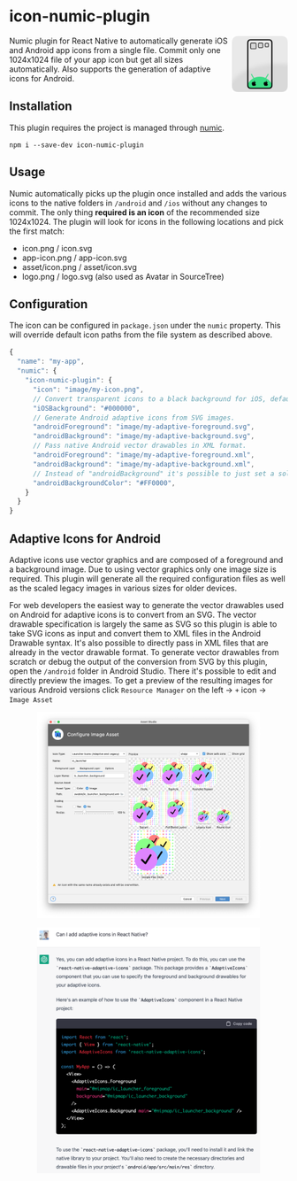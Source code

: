 # icon-numic-plugin

<img align="right" src="https://github.com/tobua/icon-numic-plugin/raw/main/logo.png" width="20%" alt="Icon Numic Plugin Logo" />

Numic plugin for React Native to automatically generate iOS and Android app icons from a single file. Commit only one 1024x1024 file of your app icon but get all sizes automatically. Also supports the generation of adaptive icons for Android.

## Installation

This plugin requires the project is managed through [numic](https://npmjs.com/numic).

```
npm i --save-dev icon-numic-plugin
```

## Usage

Numic automatically picks up the plugin once installed and adds the various icons to the native folders in `/android` and `/ios` without any changes to commit. The only thing **required is an icon** of the recommended size 1024x1024. The plugin will look for icons in the following locations and pick the first match:

- icon.png / icon.svg
- app-icon.png / app-icon.svg
- asset/icon.png / asset/icon.svg
- logo.png / logo.svg (also used as Avatar in SourceTree)

## Configuration

The icon can be configured in `package.json` under the `numic` property. This will override default icon paths from the file system as described above.

```js
{
  "name": "my-app",
  "numic": {
    "icon-numic-plugin": {
      "icon": "image/my-icon.png",
      // Convert transparent icons to a black background for iOS, default white.
      "iOSBackground": "#000000",
      // Generate Android adaptive icons from SVG images.
      "androidForeground": "image/my-adaptive-foreground.svg",
      "androidBackground": "image/my-adaptive-background.svg",
      // Pass native Android vector drawables in XML format.
      "androidForeground": "image/my-adaptive-foreground.xml",
      "androidBackground": "image/my-adaptive-background.xml",
      // Instead of "androidBackground" it's possible to just set a solid color.
      "androidBackgroundColor": "#FF0000",
    }
  }
}
```

## Adaptive Icons for Android

Adaptive icons use vector graphics and are composed of a foreground and a background image. Due to using vector graphics only one image size is required. This plugin will generate all the required configuration files as well as the scaled legacy images in various sizes for older devices.

For web developers the easiest way to generate the vector drawables used on Android for adaptive icons is to convert from an SVG. The vector drawable specification is largely the same as SVG so this plugin is able to take SVG icons as input and convert them to XML files in the Android Drawable syntax. It's also possible to directly pass in XML files that are already in the vector drawable format. To generate vector drawables from scratch or debug the output of the conversion from SVG by this plugin, open the `/android` folder in Android Studio. There it's possible to edit and directly preview the images. To get a preview of the resulting images for various Android versions click `Resource Manager` on the left -> `+` icon -> `Image Asset`

<p align="center">
  <img src="https://github.com/tobua/icon-numic-plugin/raw/main/image/image-asset.png" width="80%" alt="Adaptive Icon preview in Android Studio" />
</p>

<p align="center">
  <a href="https://npmjs.com/react-native-adaptive-icons">
    <img src="https://github.com/tobua/icon-numic-plugin/raw/main/image/nice-try.png" width="80%" alt="ChatGPT's attempt at Adaptive Icons for React Native" />
  </a>
</p>

